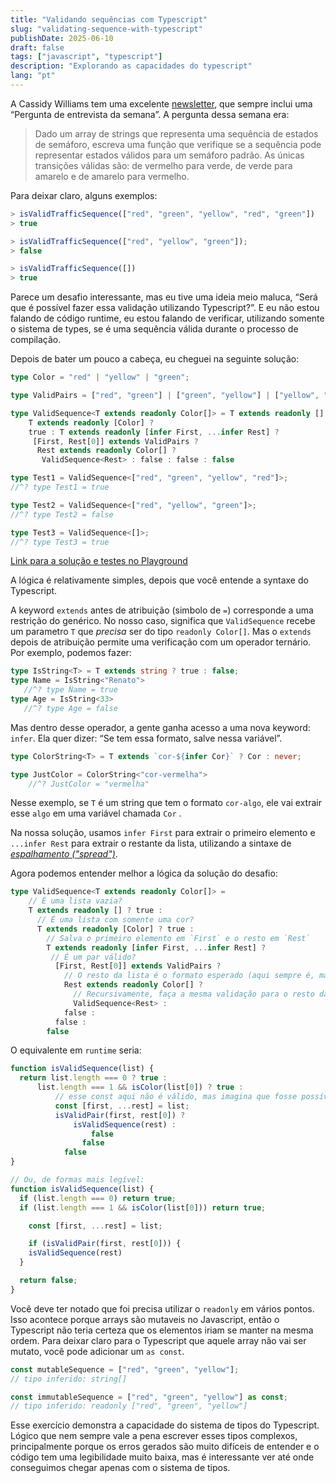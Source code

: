 ```yaml
---
title: "Validando sequências com Typescript"
slug: "validating-sequence-with-typescript"
publishDate: 2025-06-10
draft: false
tags: ["javascript", "typescript"]
description: "Explorando as capacidades do typescript"
lang: "pt"
---
```


A Cassidy Williams tem uma excelente [newsletter](https://cassidoo.co/newsletter), que sempre inclui uma “Pergunta de entrevista da semana”. A pergunta dessa semana era:

> Dado um array de strings que representa uma sequência de estados de semáforo, escreva uma função que verifique se a sequência pode representar estados válidos para um semáforo padrão. As únicas transições válidas são: de vermelho para verde, de verde para amarelo e de amarelo para vermelho.

Para deixar claro, alguns exemplos:

```ts
> isValidTrafficSequence(["red", "green", "yellow", "red", "green"])
> true

> isValidTrafficSequence(["red", "yellow", "green"]);
> false

> isValidTrafficSequence([])
> true
```

Parece um desafio interessante, mas eu tive uma ideia meio maluca, “Será que é possível fazer essa validação utilizando Typescript?”. E eu não estou falando de código runtime, eu estou falando de verificar, utilizando somente o sistema de types, se é uma sequência válida durante o processo de compilação.

Depois de bater um pouco a cabeça, eu cheguei na seguinte solução:

```ts
type Color = "red" | "yellow" | "green";

type ValidPairs = ["red", "green"] | ["green", "yellow"] | ["yellow", "red"];

type ValidSequence<T extends readonly Color[]> = T extends readonly [] ? true :
    T extends readonly [Color] ? 
    true : T extends readonly [infer First, ...infer Rest] ?
     [First, Rest[0]] extends ValidPairs ?
      Rest extends readonly Color[] ?
       ValidSequence<Rest> : false : false : false

type Test1 = ValidSequence<["red", "green", "yellow", "red"]>;
//^? type Test1 = true

type Test2 = ValidSequence<["red", "yellow", "green"]>;
//^? type Test2 = false

type Test3 = ValidSequence<[]>;
//^? type Test3 = true
```

[Link para a solução e testes no Playground](https://www.typescriptlang.org/play/?#code/C4TwDgpgBAwg9gGzgJygXigImRAJpqAHyxAgSQHcDjMBzHCAO0wG4AoN0SKANQEMEAS1wAFPoOQBndFADa2PJgA0WehCaYAukTl0GzFZlLk4VbcXnHKyrDnyb2ncNH5DcAZQgBHAK5MAxhAAPAAqUBAAHsBMuNI4fLhwjAggsIgospoAfDJhkdGMsVDxicmpmVAA-FDAyH5QAFxsUC1QeVExcRAJSSly8EjI2tXNrbX1DW3hHYVdPWVygowAZhCoAGISksAqAHT7S6uoAEoQ28OjrbKbUjtQp9uyAAya2vmdvALCYltVl60PYDTApFEq9VIDDIXVow1zCTy+ALBQE5SbLASSaBojFYqDohCYjhObgAUQikH8wFCwI+4wgOQwIQ4XGgITOwAAjDIyRSqXCPN4-IxAkF5HYtFkssTWeyAEzc8kQSlBfkIoUi+RqDSGKymCVSlltdkAZgVvJVXwFiOFwTFih1ZGs2RyAHoXVAAJKMABuAEO3HBpUbtgAWM1KvmWtVI0UKfCGLUGWyKZ1QN2en3+4SBw1s7YAVnDytVgpjdvjqn0NiMjr1zqDeeAADYi5G3NGbbHdVRDOKE1XeynJWn3V6-QGG+yAOyti3t0udzUDyvqJN6Vf6kcZ8fZyfbAAcs5L1o1cerier3erfZXGnrufZAE4j1GFxr60A)

A lógica é relativamente simples, depois que você entende a syntaxe do Typescript.

A keyword `extends` antes de atribuição (simbolo de `=`) corresponde a uma restrição do genérico. No nosso caso, significa que `ValidSequence` recebe um parametro `T` que *precisa* ser do tipo `readonly Color[]`. Mas o `extends` depois de atribuição permite uma verificação com um operador ternário. Por exemplo, podemos fazer:

```ts
type IsString<T> = T extends string ? true : false;
type Name = IsString<"Renato">
   //^? type Name = true
type Age = IsString<33>
   //^? type Age = false
```

Mas dentro desse operador, a gente ganha acesso a uma nova keyword: `infer`. Ela quer dizer: “Se tem essa formato, salve nessa variável”. 

```ts
type ColorString<T> = T extends `cor-${infer Cor}` ? Cor : never;

type JustColor = ColorString<"cor-vermelha">
    //^? JustColor = "vermelha"
```

Nesse exemplo, se `T` é um string que tem o formato `cor-algo`, ele vai extrair esse `algo` em uma variável chamada `Cor` .

Na nossa solução, usamos `infer First` para extrair o primeiro elemento e `...infer Rest` para extrair o restante da lista, utilizando a sintaxe de [*espalhamento ("spread")*](https://developer.mozilla.org/en-US/docs/Web/JavaScript/Reference/Operators/Spread_syntax).

Agora podemos entender melhor a lógica da solução do desafio:

```ts
type ValidSequence<T extends readonly Color[]> = 
    // É uma lista vazia?
    T extends readonly [] ? true : 
      // É uma lista com somente uma cor?
      T extends readonly [Color] ? true : 
        // Salva o primeiro elemento em `First` e o resto em `Rest`
        T extends readonly [infer First, ...infer Rest] ? 
         // É um par válido?
          [First, Rest[0]] extends ValidPairs ?
            // O resto da lista é o formato esperado (aqui sempre é, mas o typescript não sabe)
            Rest extends readonly Color[] ? 
              // Recursivamente, faça a mesma validação para o resto da lista 
              ValidSequence<Rest> :
            false :
          false :
        false
```

O equivalente em `runtime` seria:

```ts
function isValidSequence(list) {
  return list.length === 0 ? true : 
	  list.length === 1 && isColor(list[0]) ? true :
		  // esse const aqui não é válido, mas imagina que fosse possível
		  const [first, ...rest] = list;
		  isValidPair(first, rest[0]) ? 
			  isValidSequence(rest) :
				  false
				false
			false
}

// Ou, de formas mais legível:
function isValidSequence(list) {
  if (list.length === 0) return true;
  if (list.length === 1 && isColor(list[0])) return true;

	const [first, ...rest] = list;

	if (isValidPair(first, rest[0])) {
    isValidSequence(rest)
  }

  return false;
}
```

Você deve ter notado que foi precisa utilizar o `readonly` em vários pontos. Isso acontece porque arrays são mutaveis no Javascript, então o Typescript não teria certeza que os elementos iriam se manter na mesma ordem. Para deixar claro para o Typescript que aquele array não vai ser mutato, você pode adicionar um `as const`.

```ts
const mutableSequence = ["red", "green", "yellow"];
// tipo inferido: string[]

const immutableSequence = ["red", "green", "yellow"] as const;
// tipo inferido: readonly ["red", "green", "yellow"]
```

Esse exercício demonstra a capacidade do sistema de tipos do Typescript. Lógico que nem sempre vale a pena escrever esses tipos complexos, principalmente porque os erros gerados são muito difíceis de entender e o código tem uma legibilidade muito baixa, mas é interessante ver até onde conseguimos chegar apenas com o sistema de tipos.